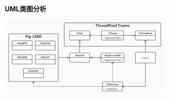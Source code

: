 ## UML类图分析
![test.cpp运行效果](https://github.com/listener123/ev_ftp_server/blob/main/ev_ftp_server/UML%E7%B1%BB%E5%9B%BE%E5%88%86%E6%9E%90.jpg)
